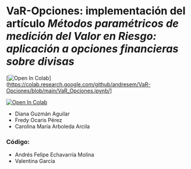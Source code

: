 
# VaR-Opciones: implementación del artículo *Métodos paramétricos de medición del Valor en Riesgo: aplicación a opciones financieras sobre divisas*

[![Open In Colab](https://colab.research.google.com/assets/colab-badge.svg)](https://colab.research.google.com/github/andresem/VaR-Opciones/blob/main/VaR_Opciones.ipynb/]

<a href="https://colab.research.google.com/github/googlecolab/colabtools/blob/master/notebooks/colab-github-demo.ipynb">
  <img src="https://colab.research.google.com/assets/colab-badge.svg" alt="Open In Colab"/>
</a>

* Diana Guzmán Aguilar
* Fredy Ocaris Pérez
* Carolina María Arboleda Arcila

### **Código:**
* Andrés Felipe Echavarría Molina
* Valentina García 


